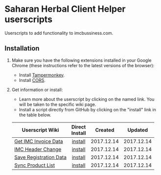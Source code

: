 # Saharan Herbal Client Helper userscripts 

Userscripts to add functionality to imcbussiness.com.

## Installation

1. Make sure you have the following extensions installed in your Google Chrome (these instructions refer to the latest versions of the browser):

	* Install [Tampermonkey](https://chrome.google.com/webstore/detail/tampermonkey/dhdgffkkebhmkfjojejmpbldmpobfkfo).
	* Install [CORS](https://chrome.google.com/webstore/detail/allow-control-allow-origi/nlfbmbojpeacfghkpbjhddihlkkiljbi).

2. Get information or install:
	* Learn more about the userscript by clicking on the named link. You will be taken to the specific wiki page.
	* Install a script directly from GitHub by clicking on the "install" link in the table below.


	| Userscript Wiki                        | Direct<br>Install   | Created    | Updated    |
	|----------------------------------------|:-------------------:|:----------:|:----------:|
	| [Get IMC Invoice Data][ccs-wiki]       | [install][ccs-wiki] | 2017.12.14 | 2017.12.14 |
	| [IMC Header Change][cfd-wiki]          | [install][cfd-wiki] | 2017.12.14 | 2017.12.14 |
	| [Save Registration Data][cgl-wiki]     | [install][cgl-wiki] | 2017.12.14 | 2017.12.14 |
	| [Sync Product List][csw-wiki]          | [install][csw-wiki] | 2017.12.14 | 2017.12.14 |
	

[ccs-wiki]: https://github.com/dushyantsaharan/SaharanHerbalClientHelper/raw/master/Paid%20User%20-%20Get%20IMC%20Invoice%20Data.user.js
[cfd-wiki]: https://github.com/dushyantsaharan/SaharanHerbalClientHelper/raw/master/Paid%20User%20-%20IMC%20Header%20Change.user.js
[cgl-wiki]: https://github.com/dushyantsaharan/SaharanHerbalClientHelper/raw/master/Paid%20User%20-%20Save%20Registration%20Data.user.js
[csw-wiki]: https://github.com/dushyantsaharan/SaharanHerbalClientHelper/raw/master/Paid%20User%20-%20Sync%20Product%20List.user.js





